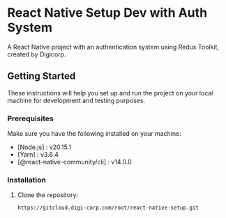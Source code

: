 # React Native Setup Dev with Auth System

A React Native project with an authentication system using Redux Toolkit, created by Digicorp.

## Getting Started

These instructions will help you set up and run the project on your local machine for development and testing purposes.

### Prerequisites

Make sure you have the following installed on your machine:

- [Node.js] : v20.15.1
- [Yarn] : v3.6.4
- [@react-native-community/cli] : v14.0.0

### Installation

1. Clone the repository:
   ```sh
   https://gitcloud.digi-corp.com/root/react-native-setup.git
   ```
